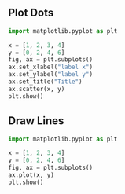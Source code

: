 ## Plot Dots

```python
import matplotlib.pyplot as plt

x = [1, 2, 3, 4]
y = [0, 2, 4, 6]
fig, ax = plt.subplots()
ax.set_xlabel("label x")
ax.set_ylabel("label y")
ax.set_title("Title")
ax.scatter(x, y)
plt.show()
```

## Draw Lines

```python
import matplotlib.pyplot as plt

x = [1, 2, 3, 4]
y = [0, 2, 4, 6]
fig, ax = plt.subplots()
ax.plot(x, y)
plt.show()
```
